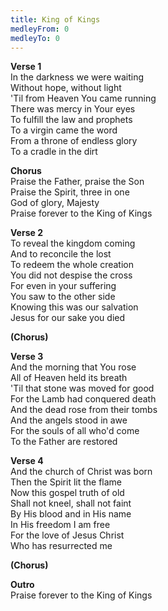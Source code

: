 ```yaml
---
title: King of Kings
medleyFrom: 0
medleyTo: 0
---
```


**Verse 1**  
In the darkness we were waiting  
Without hope, without light  
'Til from Heaven You came running  
There was mercy in Your eyes  
To fulfill the law and prophets  
To a virgin came the word  
From a throne of endless glory  
To a cradle in the dirt  

**Chorus**  
Praise the Father, praise the Son  
Praise the Spirit, three in one  
God of glory, Majesty  
Praise forever to the King of Kings  
 
**Verse 2**  
To reveal the kingdom coming  
And to reconcile the lost  
To redeem the whole creation  
You did not despise the cross  
For even in your suffering  
You saw to the other side  
Knowing this was our salvation  
Jesus for our sake you died  

**(Chorus)**

**Verse 3**  
And the morning that You rose  
All of Heaven held its breath  
'Til that stone was moved for good  
For the Lamb had conquered death  
And the dead rose from their tombs  
And the angels stood in awe  
For the souls of all who'd come  
To the Father are restored  

**Verse 4**  
And the church of Christ was born  
Then the Spirit lit the flame  
Now this gospel truth of old  
Shall not kneel, shall not faint  
By His blood and in His name  
In His freedom I am free  
For the love of Jesus Christ  
Who has resurrected me  

**(Chorus)**

**Outro**  
Praise forever to the King of Kings  
